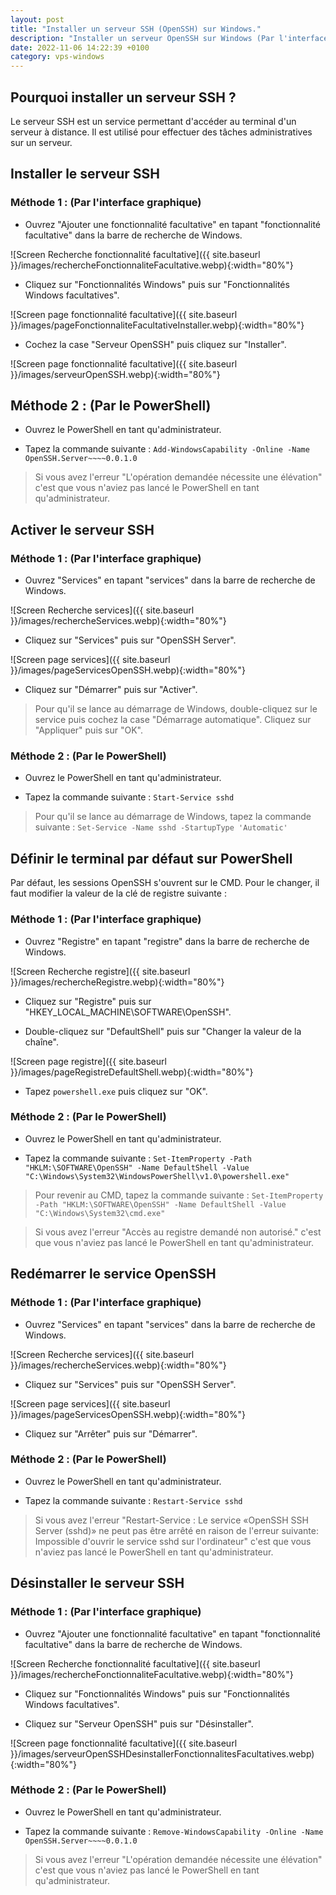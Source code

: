 ```yaml
---
layout: post
title: "Installer un serveur SSH (OpenSSH) sur Windows."
description: "Installer un serveur OpenSSH sur Windows (Par l'interface graphique et le PowerShell)"
date: 2022-11-06 14:22:39 +0100
category: vps-windows
---
```


## Pourquoi installer un serveur SSH ?

Le serveur SSH est un service permettant d'accéder au terminal d'un serveur à distance. Il est utilisé pour effectuer des tâches administratives sur un serveur.

## Installer le serveur SSH

### Méthode 1 : (Par l'interface graphique)

- Ouvrez "Ajouter une fonctionnalité facultative" en tapant "fonctionnalité facultative" dans la barre de recherche de Windows.

![Screen Recherche fonctionnalité facultative]({{ site.baseurl }}/images/rechercheFonctionnaliteFacultative.webp){:width="80%"}

- Cliquez sur "Fonctionnalités Windows" puis sur "Fonctionnalités Windows facultatives".

![Screen page fonctionnalité facultative]({{ site.baseurl }}/images/pageFonctionnaliteFacultativeInstaller.webp){:width="80%"}

- Cochez la case "Serveur OpenSSH" puis cliquez sur "Installer".

![Screen page fonctionnalité facultative]({{ site.baseurl }}/images/serveurOpenSSH.webp){:width="80%"}

## Méthode 2 : (Par le PowerShell)

- Ouvrez le PowerShell en tant qu'administrateur.

- Tapez la commande suivante : `Add-WindowsCapability -Online -Name OpenSSH.Server~~~~0.0.1.0`

> Si vous avez l'erreur "L'opération demandée nécessite une élévation" c'est que vous n'aviez pas lancé le PowerShell en tant qu'administrateur.

## Activer le serveur SSH

### Méthode 1 : (Par l'interface graphique)

- Ouvrez "Services" en tapant "services" dans la barre de recherche de Windows.

![Screen Recherche services]({{ site.baseurl }}/images/rechercheServices.webp){:width="80%"}

- Cliquez sur "Services" puis sur "OpenSSH Server".

![Screen page services]({{ site.baseurl }}/images/pageServicesOpenSSH.webp){:width="80%"}

- Cliquez sur "Démarrer" puis sur "Activer".

> Pour qu'il se lance au démarrage de Windows, double-cliquez sur le service puis cochez la case "Démarrage automatique". Cliquez sur "Appliquer" puis sur "OK".

### Méthode 2 : (Par le PowerShell)

- Ouvrez le PowerShell en tant qu'administrateur.

- Tapez la commande suivante : `Start-Service sshd`

> Pour qu'il se lance au démarrage de Windows, tapez la commande suivante : `Set-Service -Name sshd -StartupType 'Automatic'`

## Définir le terminal par défaut sur PowerShell

Par défaut, les sessions OpenSSH s'ouvrent sur le CMD. Pour le changer, il faut modifier la valeur de la clé de registre suivante :

### Méthode 1 : (Par l'interface graphique)

- Ouvrez "Registre" en tapant "registre" dans la barre de recherche de Windows.

![Screen Recherche registre]({{ site.baseurl }}/images/rechercheRegistre.webp){:width="80%"}

- Cliquez sur "Registre" puis sur "HKEY_LOCAL_MACHINE\SOFTWARE\OpenSSH".

- Double-cliquez sur "DefaultShell" puis sur "Changer la valeur de la chaîne".

![Screen page registre]({{ site.baseurl }}/images/pageRegistreDefaultShell.webp){:width="80%"}

- Tapez `powershell.exe` puis cliquez sur "OK".

### Méthode 2 : (Par le PowerShell)

- Ouvrez le PowerShell en tant qu'administrateur.

- Tapez la commande suivante : `Set-ItemProperty -Path "HKLM:\SOFTWARE\OpenSSH" -Name DefaultShell -Value "C:\Windows\System32\WindowsPowerShell\v1.0\powershell.exe"`

> Pour revenir au CMD, tapez la commande suivante : `Set-ItemProperty -Path "HKLM:\SOFTWARE\OpenSSH" -Name DefaultShell -Value "C:\Windows\System32\cmd.exe"`

> Si vous avez l'erreur "Accès au registre demandé non autorisé." c'est que vous n'aviez pas lancé le PowerShell en tant qu'administrateur.

## Redémarrer le service OpenSSH

### Méthode 1 : (Par l'interface graphique)

- Ouvrez "Services" en tapant "services" dans la barre de recherche de Windows.

![Screen Recherche services]({{ site.baseurl }}/images/rechercheServices.webp){:width="80%"}

- Cliquez sur "Services" puis sur "OpenSSH Server".

![Screen page services]({{ site.baseurl }}/images/pageServicesOpenSSH.webp){:width="80%"}

- Cliquez sur "Arrêter" puis sur "Démarrer".

### Méthode 2 : (Par le PowerShell)

- Ouvrez le PowerShell en tant qu'administrateur.

- Tapez la commande suivante : `Restart-Service sshd`

> Si vous avez l'erreur "Restart-Service : Le service «OpenSSH SSH Server (sshd)» ne peut pas être arrêté en raison de l'erreur suivante: Impossible d'ouvrir le service sshd sur l'ordinateur" c'est que vous n'aviez pas lancé le PowerShell en tant qu'administrateur.

## Désinstaller le serveur SSH

### Méthode 1 : (Par l'interface graphique)

- Ouvrez "Ajouter une fonctionnalité facultative" en tapant "fonctionnalité facultative" dans la barre de recherche de Windows.

![Screen Recherche fonctionnalité facultative]({{ site.baseurl }}/images/rechercheFonctionnaliteFacultative.webp){:width="80%"}

- Cliquez sur "Fonctionnalités Windows" puis sur "Fonctionnalités Windows facultatives".

- Cliquez sur "Serveur OpenSSH" puis sur "Désinstaller".

![Screen page fonctionnalité facultative]({{ site.baseurl }}/images/serveurOpenSSHDesinstallerFonctionnalitesFacultatives.webp){:width="80%"}

### Méthode 2 : (Par le PowerShell)

- Ouvrez le PowerShell en tant qu'administrateur.

- Tapez la commande suivante : `Remove-WindowsCapability -Online -Name OpenSSH.Server~~~~0.0.1.0`

> Si vous avez l'erreur "L'opération demandée nécessite une élévation" c'est que vous n'aviez pas lancé le PowerShell en tant qu'administrateur.